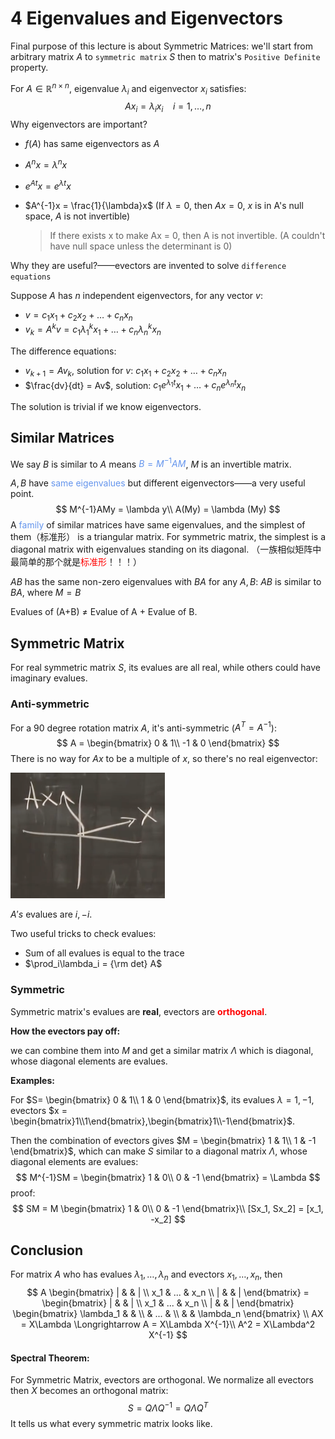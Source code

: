 # 4 Eigenvalues and Eigenvectors

Final purpose of this lecture is about Symmetric Matrices: we'll start from arbitrary matrix $A$ to `symmetric matrix` $S$ then to matrix's `Positive Definite` property.

For $A\in \mathbb{R}^{n\times n}$, eigenvalue $\lambda_i$ and eigenvector $x_i$ satisfies:
$$
Ax_i = \lambda_i x_i{\ \ \ \ }i=1,\dots,n
$$
Why eigenvectors are important?

* $f(A)$ has same eigenvectors as $A$

* $A^nx = \lambda^nx$

* $e^{At}x = e^{\lambda t}x$

* $A^{-1}x = \frac{1}{\lambda}x$ (If $\lambda = 0$, then $Ax=0$, $x$ is in A's null space, $A$ is not invertible)

  >  If there exists x to make Ax = 0, then A is not invertible. (A couldn't have null space unless the determinant is 0)

Why they are useful?——evectors are invented to solve `difference equations`

Suppose $A$ has $n$ independent eigenvectors, for any vector $v$:

* $v = c_1x_1 + c_2x_2 + \dots + c_nx_n$
* $v_k = A^kv = c_1\lambda_1^kx_1 + \dots + c_n\lambda_n^kx_n$

The difference equations:

* $v_{k+1} = Av_k$, solution for $v$: $c_1x_1 + c_2x_2 + \dots + c_nx_n$
* $\frac{dv}{dt} = Av$, solution: $c_1e^{\lambda_1t}x_1+\dots+c_ne^{\lambda_nt}x_n$

The solution is trivial if we know eigenvectors.

## Similar Matrices

We say $B$ is similar to $A$ means <font color='cornflowerblue'>$B = M^{-1}AM$</font>, $M$ is an invertible matrix.

$A, B$ have <font color='cornflowerblue'>same eigenvalues</font> but different eigenvectors——a very useful point. 
$$
M^{-1}AMy = \lambda y\\ A(My) = \lambda (My)
$$
A <font color='cornflowerblue'>family</font> of similar matrices have same eigenvalues, and the simplest of them（标准形） is a triangular matrix. For symmetric matrix, the simplest is a diagonal matrix with eigenvalues standing on its diagonal. （一族相似矩阵中最简单的那个就是<font color='red'>标准形</font>！！！）

$AB$ has the same non-zero eigenvalues with $BA$ for any $A, B$: $AB$ is similar to $BA$, where $M=B$

Evalues of (A+B) $\ne$ Evalue of A + Evalue of B.

## Symmetric Matrix

For real symmetric matrix $S$, its evalues are all real, while others could have imaginary evalues.

### Anti-symmetric

For a 90 degree rotation matrix $A$, it's anti-symmetric ($A^T = A^{-1}$):
$$
A = \begin{bmatrix}
0 & 1\\
-1 & 0
\end{bmatrix}
$$
There is no way for $Ax$ to be a multiple of $x$, so there's no real eigenvector:

<img src="4. Eigenvalues and Eigenvectors.assets/image-20211211214936432.png" alt="image-20211211214936432" style="zoom:50%;" />

$A's$ evalues are $i, -i$. 

Two useful tricks to check evalues:

* Sum of all evalues is equal to the trace
* $\prod_i\lambda_i = {\rm det} A$

### Symmetric

Symmetric matrix's evalues are **real**, evectors are <font color='red'>**orthogonal**</font>.

**How the evectors pay off:** 

we can combine them into $M$ and get a similar matrix $\Lambda$ which is diagonal, whose diagonal elements are evalues.

**Examples:**

For $S=
\begin{bmatrix}
0 & 1\\
1 & 0
\end{bmatrix}$, its evalues $\lambda = 1, -1$, evectors $x = \begin{bmatrix}1\\1\end{bmatrix},\begin{bmatrix}1\\-1\end{bmatrix}$.

Then the combination of evectors gives $M = 
\begin{bmatrix}
1 & 1\\
1 & -1
\end{bmatrix}$, which can make $S$ similar to a diagonal matrix $\Lambda$, whose diagonal elements are evalues:
$$
M^{-1}SM = 
\begin{bmatrix}
1 & 0\\
0 & -1
\end{bmatrix} = \Lambda
$$
proof:
$$
SM = M
\begin{bmatrix}
1 & 0\\
0 & -1
\end{bmatrix}\\
[Sx_1, Sx_2] = [x_1, -x_2]
$$

## Conclusion

For matrix $A$ who has evalues $\lambda_1, \dots, \lambda_n$ and evectors $x_1, \dots, x_n$, then
$$
A
\begin{bmatrix}
| &  & | \\
x_1 & ... & x_n \\
| &  & |
\end{bmatrix}
= \begin{bmatrix}
| &  & | \\
x_1 & ... & x_n \\
| &  & |
\end{bmatrix}
\begin{bmatrix}
\lambda_1 &  & \\
 & ... &  \\
 &  & \lambda_n
\end{bmatrix}
\\
AX = X\Lambda \Longrightarrow A = X\Lambda X^{-1}\\
A^2 = X\Lambda^2 X^{-1}
$$

#### Spectral Theorem:

For Symmetric Matrix, evectors are orthogonal. We normalize all evectors then $X$ becomes an orthogonal matrix: 
$$
S = Q\Lambda Q^{-1} = Q\Lambda Q^{T}
$$
It tells us what every symmetric matrix looks like.